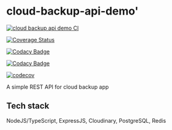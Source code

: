 # cloud-backup-api-demo'

[![cloud backup api demo CI](https://github.com/okezieobi/cloud-backup-api-demo/actions/workflows/app.yml/badge.svg)](https://github.com/okezieobi/cloud-backup-api-demo/actions/workflows/app.yml)

[![Coverage Status](https://coveralls.io/repos/github/okezieobi/cloud-backup-api-demo/badge.svg?branch=main)](https://coveralls.io/github/okezieobi/cloud-backup-api-demo?branch=main)

[![Codacy Badge](https://app.codacy.com/project/badge/Grade/594ec18b1c80475aa3813ef13a1d2928)](https://www.codacy.com/gh/okezieobi/cloud-backup-api-demo/dashboard?utm_source=github.com&amp;utm_medium=referral&amp;utm_content=okezieobi/cloud-backup-api-demo&amp;utm_campaign=Badge_Grade)

[![Codacy Badge](https://app.codacy.com/project/badge/Coverage/594ec18b1c80475aa3813ef13a1d2928)](https://www.codacy.com/gh/okezieobi/cloud-backup-api-demo/dashboard?utm_source=github.com&utm_medium=referral&utm_content=okezieobi/cloud-backup-api-demo&utm_campaign=Badge_Coverage)

[![codecov](https://codecov.io/gh/okezieobi/cloud-backup-api-demo/branch/main/graph/badge.svg?token=mac5Ph4Yz5)](https://codecov.io/gh/okezieobi/cloud-backup-api-demo)

A simple REST API for  cloud backup app

## Tech stack

NodeJS/TypeScript, ExpressJS, Cloudinary, PostgreSQL, Redis
